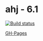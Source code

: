 # ahj - 6.1

[![Build status](https://ci.appveyor.com/api/projects/status/konlfoa69ftw9gt6?svg=true)](https://ci.appveyor.com/project/i-hit/ahj-6-1)

[GH-Pages](https://i-hit.github.io/ahj-6.1/)
